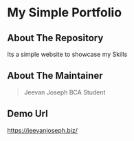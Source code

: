 # My Simple Portfolio

## About The Repository

Its a simple website to showcase my Skills

## About The Maintainer

> Jeevan Joseph
> BCA Student

## Demo Url

https://jeevanjoseph.biz/